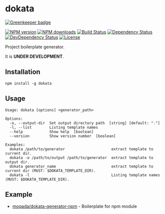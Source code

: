 # dokata

[![Greenkeeper badge](https://badges.greenkeeper.io/moqada/dokata.svg)](https://greenkeeper.io/)

[![NPM version][npm-image]][npm-url]
[![NPM downloads][npm-download-image]][npm-download-url]
[![Build Status][travis-image]][travis-url]
[![Dependency Status][daviddm-image]][daviddm-url]
[![DevDependency Status][daviddm-dev-image]][daviddm-dev-url]
[![License][license-image]][license-url]

Project boilerplate generator.

It is **UNDER DEVELOPMENT**.

## Installation

```
npm install -g dokata
```

## Usage

```
Usage: dokata [options] <generator_path>

Options:
  -o, --output-dir  Set output directory path  [string] [default: "."]
  -l, --list        Listing template names
  --help            Show help  [boolean]
  --version         Show version number  [boolean]

Examples:
  dokata /path/to/generator                     extract template to current dir.
  dokata -o /path/to/output /path/to/generator  extract template to output dir.
  dokata generator_name                         extract template to current dir (MUST: $DOKATA_TEMPLATE_DIR).
  dokata -l                                     Listing template names (MUST: $DOKATA_TEMPLATE_DIR).
```

## Example

- [moqada/dokata-generator-npm](https://github.com/moqada/dokata-generator-npm) - Boilerplate for npm module


[npm-url]: https://www.npmjs.com/package/dokata
[npm-image]: https://img.shields.io/npm/v/dokata.svg?style=flat-square
[npm-download-url]: https://www.npmjs.com/package/dokata
[npm-download-image]: https://img.shields.io/npm/dt/dokata.svg?style=flat-square
[travis-url]: https://travis-ci.org/moqada/dokata
[travis-image]: https://img.shields.io/travis/moqada/dokata.svg?style=flat-square
[daviddm-url]: https://david-dm.org/moqada/dokata
[daviddm-image]: https://img.shields.io/david/moqada/dokata.svg?style=flat-square
[daviddm-dev-url]: https://david-dm.org/moqada/dokata#info=devDependencies
[daviddm-dev-image]: https://img.shields.io/david/dev/moqada/dokata.svg?style=flat-square
[license-url]: http://opensource.org/licenses/MIT
[license-image]: https://img.shields.io/npm/l/dokata.svg?style=flat-square
